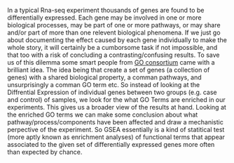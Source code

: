 In a typical Rna-seq experiment thousands of genes are found to be differentially expressed. Each gene may be involved in one or more biological processes, may be part of one or more pathways, or may share and/or part of more than one relevent biological phenomena. If we just go about documenting the effect caused by each gene individually to make the whole story, it will certainly be a cumborsome task if not impossible, and that too with a risk of concluding a contrasting/confusing results. To save us of this dilemma some smart people from [GO consortium](http://geneontology.org/)  came with a brilliant idea. The idea being that create a set of genes (a collection of genes) with a shared biological property, a comman pathways, and unsurprisingly a comman GO term etc. So instead of looking at the Diffrential Expression of individual genes between two groups (e.g. case and control) of samples, we look for the what GO Terms are enriched in our experiments. This gives us a broader view of the results at hand. Looking at the enriched GO terms we can make some conclusion about what pathway/process/components have been affected and draw a mechanistic perpective of the experiment. So GSEA essentially is a kind of statitical test (more aptly known as enrichment analyses) of functional terms that appear associated to the given set of differentially expressed genes more often than expected by chance. 


